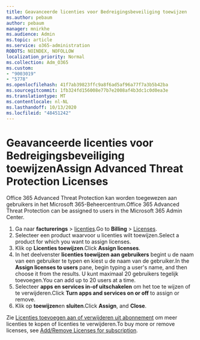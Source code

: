```yaml
---
title: Geavanceerde licenties voor Bedreigingsbeveiliging toewijzen
ms.author: pebaum
author: pebaum
manager: mnirkhe
ms.audience: Admin
ms.topic: article
ms.service: o365-administration
ROBOTS: NOINDEX, NOFOLLOW
localization_priority: Normal
ms.collection: Adm_O365
ms.custom:
- "9003019"
- "5778"
ms.openlocfilehash: 41f7ab39823ffc9a8f6ad5af96a77f7a3b5b42ba
ms.sourcegitcommit: 1fb324fd156008e77b7e2008af4b3dc1c0d0ea3e
ms.translationtype: MT
ms.contentlocale: nl-NL
ms.lasthandoff: 10/13/2020
ms.locfileid: "48451242"
---
```

# <a name="assign-advanced-threat-protection-licenses"></a><span data-ttu-id="3b9e4-102">Geavanceerde licenties voor Bedreigingsbeveiliging toewijzen</span><span class="sxs-lookup"><span data-stu-id="3b9e4-102">Assign Advanced Threat Protection Licenses</span></span>

<span data-ttu-id="3b9e4-103">Office 365 Advanced Threat Protection kan worden toegewezen aan gebruikers in het Microsoft 365-Beheercentrum.</span><span class="sxs-lookup"><span data-stu-id="3b9e4-103">Office 365 Advanced Threat Protection can be assigned to users in the Microsoft 365 Admin Center.</span></span>

1. <span data-ttu-id="3b9e4-104">Ga naar **facturerings**  >  [licenties](https://go.microsoft.com/fwlink/p/?linkid=842264).</span><span class="sxs-lookup"><span data-stu-id="3b9e4-104">Go to **Billing** > [Licenses](https://go.microsoft.com/fwlink/p/?linkid=842264).</span></span>
2. <span data-ttu-id="3b9e4-105">Selecteer een product waarvoor u licenties wilt toewijzen.</span><span class="sxs-lookup"><span data-stu-id="3b9e4-105">Select a product for which you want to assign licenses.</span></span>
3. <span data-ttu-id="3b9e4-106">Klik op **Licenties toewijzen**.</span><span class="sxs-lookup"><span data-stu-id="3b9e4-106">Click **Assign licenses**.</span></span>
4. <span data-ttu-id="3b9e4-107">In het deelvenster **licenties toewijzen aan gebruikers**  begint u de naam van een gebruiker te typen en kiest u de naam van de gebruiker.</span><span class="sxs-lookup"><span data-stu-id="3b9e4-107">In the **Assign licenses to users**  pane, begin typing a user's name, and then choose it from the results.</span></span> <span data-ttu-id="3b9e4-108">U kunt maximaal 20 gebruikers tegelijk toevoegen.</span><span class="sxs-lookup"><span data-stu-id="3b9e4-108">You can add up to 20 users at a time.</span></span>
5. <span data-ttu-id="3b9e4-109">Selecteer **apps en services in-of uitschakelen**  om het toe te wijzen of te verwijderen.</span><span class="sxs-lookup"><span data-stu-id="3b9e4-109">Click **Turn apps and services on or off**  to assign or remove.</span></span>
6. <span data-ttu-id="3b9e4-110">Klik op **toewijzen**en  **sluiten**.</span><span class="sxs-lookup"><span data-stu-id="3b9e4-110">Click **Assign**, and  **Close**.</span></span>

<span data-ttu-id="3b9e4-111">Zie [Licenties toevoegen aan of verwijderen uit abonnement](https://docs.microsoft.com/microsoft-365/commerce/licenses/buy-licenses?view=o365-worldwide#add-or-remove-licenses-for-your-business-subscription) om meer licenties te kopen of licenties te verwijderen.</span><span class="sxs-lookup"><span data-stu-id="3b9e4-111">To buy more or remove licenses, see [Add/Remove Licenses for subscription](https://docs.microsoft.com/microsoft-365/commerce/licenses/buy-licenses?view=o365-worldwide#add-or-remove-licenses-for-your-business-subscription).</span></span>
